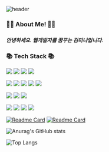 ![header](https://capsule-render.vercel.app/api?type=Venom&color=auto&height=200&section=header&text=I%20am%20Mina.&fontSize=70)

<h3>🙋‍♀️ About Me! 🙋‍♀️<h3>
<h5>안녕하세요. 웹개발자를 꿈꾸는 김미나입니다.</h5>




  
<h3>📚 Tech Stack 📚</h3>
  <p>
    <img src="https://img.shields.io/badge/JAVA-%23ED8B00?style=flat-square&&logo=openjdk&logoColor=white"/>
    <img src="https://img.shields.io/badge/SPRING BOOT-6DB33F?style=flat-square&logo=springboot&logoColor=white"/>
    <img src="https://img.shields.io/badge/SPRING DATA JPA-6DB33F?style=flat-square&logoColor=white"/>
    <img src="https://img.shields.io/badge/MYSQL-4479A1?style=flat-square&logo=mysql&logoColor=white"/>
  </p>
  <p>
    <img src="https://img.shields.io/badge/HTML5-E34F26?style=flat-square&logo=html5&logoColor=white"/>
    <img src="https://img.shields.io/badge/CSS3-1572B6?style=flat-square&logo=css&logoColor=white"/>
    <img src="https://img.shields.io/badge/JAVASCRIPT-F7DF1E?style=flat-square&logo=javascript&logoColor=white"/>
    <img src="https://img.shields.io/badge/REACT-61DAFB?style=flat-square&logo=react&logoColor=white"/>
    <img src="https://img.shields.io/badge/BOOTSTRAP-7952B3?style=flat-square&logo=bootstrap&logoColor=white"/>
  </p>
  <p>
    <img src="https://img.shields.io/badge/AMAZON AWS-232F3E?style=flat-square&logo=amazonaws&logoColor=white"/>
    <img src="https://img.shields.io/badge/DOCKER-2496ED?style=flat-square&logo=Docker&logoColor=white"/>
    <img src="https://img.shields.io/badge/JENKINS-D24939?style=flat-square&logo=Jenkins&logoColor=white"/>
  </p>
  <p>
    <img src="https://img.shields.io/badge/GITHUB-181717?style=flat-square&logo=github&logoColor=white"/>
    <img src="https://img.shields.io/badge/DISCORD-5865F2?style=flat-square&logo=discord&logoColor=white"/>
    <img src="https://img.shields.io/badge/SLACK-4A154B?style=flat-square&logo=slack&logoColor=white"/>
    <img src="https://img.shields.io/badge/NOTION-000000?style=flat-square&logo=notion&logoColor=white"/>
  </p>

[![Readme Card](https://github-readme-stats.vercel.app/api/pin/?username=mina7038&repo=CpgnTeamProject)](https://github.com/mina7038/CpgnTeamProject)
[![Readme Card](https://github-readme-stats.vercel.app/api/pin/?username=mina7038&repo=AmoreTeamProject)](https://github.com/mina7038/AmoreTeamProject)

   ![Anurag's GitHub stats](https://github-readme-stats.vercel.app/api?username=mina7038&show_icons=true&theme=transparent)

  ![Top Langs](https://github-readme-stats.vercel.app/api/top-langs/?username=mina7038&layout=compact) 
 



